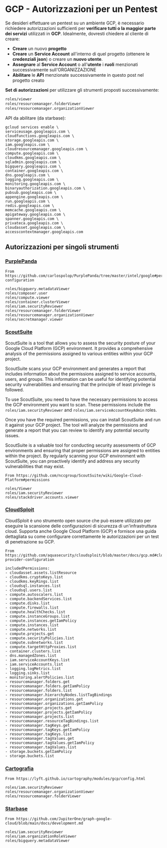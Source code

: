 # GCP - Autorizzazioni per un Pentest

Se desideri effettuare un pentest su un ambiente GCP, è necessario richiedere autorizzazioni sufficienti per **verificare tutti o la maggior parte dei servizi** utilizzati in **GCP**. Idealmente, dovresti chiedere al cliente di creare:

* **Creare** un nuovo **progetto**
* **Creare** un **Service Account** all'interno di quel progetto (ottenere le **credenziali json**) o creare un **nuovo utente**.
* **Assegnare** al **Service Account** o all'**utente** i **ruoli** menzionati successivamente sull'ORGANIZZAZIONE
* **Abilitare** le **API** menzionate successivamente in questo post nel progetto creato

**Set di autorizzazioni** per utilizzare gli strumenti proposti successivamente:
```bash
roles/viewer
roles/resourcemanager.folderViewer
roles/resourcemanager.organizationViewer
```
API da abilitare (da starbase):
```
gcloud services enable \
serviceusage.googleapis.com \
cloudfunctions.googleapis.com \
storage.googleapis.com \
iam.googleapis.com \
cloudresourcemanager.googleapis.com \
compute.googleapis.com \
cloudkms.googleapis.com \
sqladmin.googleapis.com \
bigquery.googleapis.com \
container.googleapis.com \
dns.googleapis.com \
logging.googleapis.com \
monitoring.googleapis.com \
binaryauthorization.googleapis.com \
pubsub.googleapis.com \
appengine.googleapis.com \
run.googleapis.com \
redis.googleapis.com \
memcache.googleapis.com \
apigateway.googleapis.com \
spanner.googleapis.com \
privateca.googleapis.com \
cloudasset.googleapis.com \
accesscontextmanager.googleapis.com
```
## Autorizzazioni per singoli strumenti

### [PurplePanda](https://github.com/carlospolop/PurplePanda/tree/master/intel/google)
```
From https://github.com/carlospolop/PurplePanda/tree/master/intel/google#permissions-configuration

roles/bigquery.metadataViewer
roles/composer.user
roles/compute.viewer
roles/container.clusterViewer
roles/iam.securityReviewer
roles/resourcemanager.folderViewer
roles/resourcemanager.organizationViewer
roles/secretmanager.viewer
```
### [ScoutSuite](https://github.com/nccgroup/ScoutSuite/wiki/Google-Cloud-Platform#permissions)

ScoutSuite is a tool that allows you to assess the security posture of your Google Cloud Platform (GCP) environment. It provides a comprehensive analysis of the permissions assigned to various entities within your GCP project.

ScoutSuite scans your GCP environment and generates a report that includes information about the permissions assigned to service accounts, users, and groups. This information can be useful for identifying potential security vulnerabilities and ensuring that the principle of least privilege is followed.

To use ScoutSuite, you need to have the necessary permissions to access the GCP environment you want to scan. These permissions include the `roles/iam.securityReviewer` and `roles/iam.serviceAccountKeyAdmin` roles.

Once you have the required permissions, you can install ScoutSuite and run it against your GCP project. The tool will analyze the permissions and generate a report that you can review to identify any potential security issues.

ScoutSuite is a valuable tool for conducting security assessments of GCP environments and ensuring that proper permissions are assigned to entities within the project. By regularly scanning your GCP environment with ScoutSuite, you can proactively identify and address any security vulnerabilities that may exist.
```
From https://github.com/nccgroup/ScoutSuite/wiki/Google-Cloud-Platform#permissions

roles/Viewer
roles/iam.securityReviewer
roles/stackdriver.accounts.viewer
```
### [CloudSploit](https://github.com/aquasecurity/cloudsploit/blob/master/docs/gcp.md#cloud-provider-configuration)

CloudSploit è uno strumento open source che può essere utilizzato per eseguire la scansione delle configurazioni di sicurezza di un'infrastruttura cloud. Supporta anche Google Cloud Platform (GCP) e fornisce una guida dettagliata su come configurare correttamente le autorizzazioni per un test di penetrazione su GCP.
```
From https://github.com/aquasecurity/cloudsploit/blob/master/docs/gcp.md#cloud-provider-configuration

includedPermissions:
- cloudasset.assets.listResource
- cloudkms.cryptoKeys.list
- cloudkms.keyRings.list
- cloudsql.instances.list
- cloudsql.users.list
- compute.autoscalers.list
- compute.backendServices.list
- compute.disks.list
- compute.firewalls.list
- compute.healthChecks.list
- compute.instanceGroups.list
- compute.instances.getIamPolicy
- compute.instances.list
- compute.networks.list
- compute.projects.get
- compute.securityPolicies.list
- compute.subnetworks.list
- compute.targetHttpProxies.list
- container.clusters.list
- dns.managedZones.list
- iam.serviceAccountKeys.list
- iam.serviceAccounts.list
- logging.logMetrics.list
- logging.sinks.list
- monitoring.alertPolicies.list
- resourcemanager.folders.get
- resourcemanager.folders.getIamPolicy
- resourcemanager.folders.list
- resourcemanager.hierarchyNodes.listTagBindings
- resourcemanager.organizations.get
- resourcemanager.organizations.getIamPolicy
- resourcemanager.projects.get
- resourcemanager.projects.getIamPolicy
- resourcemanager.projects.list
- resourcemanager.resourceTagBindings.list
- resourcemanager.tagKeys.get
- resourcemanager.tagKeys.getIamPolicy
- resourcemanager.tagKeys.list
- resourcemanager.tagValues.get
- resourcemanager.tagValues.getIamPolicy
- resourcemanager.tagValues.list
- storage.buckets.getIamPolicy
- storage.buckets.list
```
### [Cartografia](https://lyft.github.io/cartography/modules/gcp/config.html)
```
From https://lyft.github.io/cartography/modules/gcp/config.html

roles/iam.securityReviewer
roles/resourcemanager.organizationViewer
roles/resourcemanager.folderViewer
```
### [Starbase](https://github.com/JupiterOne/graph-google-cloud/blob/main/docs/development.md)
```
From https://github.com/JupiterOne/graph-google-cloud/blob/main/docs/development.md

roles/iam.securityReviewer
roles/iam.organizationRoleViewer
roles/bigquery.metadataViewer
```

